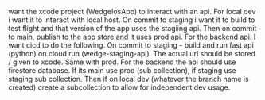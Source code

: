  want the xcode project (WedgeIosApp) to interact with an api. For local dev i want it to interact with local host. On commit to staging i want it to build to test flight and that version of the app uses the stagiing api. Then on commit to main, publish to the app store and it uses prod api. For the backend api. I want cicd to do the following. On commit to staging - build and run fast api (python) on cloud run (wedge-staging-api). The actual url should be stored / given to xcode. Same with prod. For the backend the api should use firestore database. If its main use prod (sub collection), if staging use staging sub collection. Then if on local dev (whatever the branch name is created) create a subcollection to allow for independent dev usage.